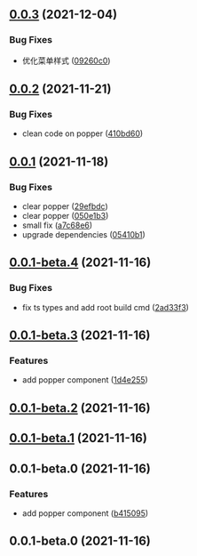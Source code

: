 ## [0.0.3](https://github.com/potjs/pot/compare/vue-popper@0.0.2...vue-popper@0.0.3) (2021-12-04)


### Bug Fixes

* 优化菜单样式 ([09260c0](https://github.com/potjs/pot/commit/09260c0f16404a8a812734d48ab9d89f0bc80cd8))



## [0.0.2](https://github.com/potjs/pot/compare/vue-popper@0.0.1...vue-popper@0.0.2) (2021-11-21)


### Bug Fixes

* clean code on popper ([410bd60](https://github.com/potjs/pot/commit/410bd6099ca7e5beddee2128b03ce85e69814198))



## [0.0.1](https://github.com/potjs/pot/compare/vue-popper@0.0.1-beta.4...vue-popper@0.0.1) (2021-11-18)


### Bug Fixes

* clear popper ([29efbdc](https://github.com/potjs/pot/commit/29efbdc488aff2843d469691bb9e9ccb35e7e33c))
* clear popper ([050e1b3](https://github.com/potjs/pot/commit/050e1b350a8cc28b34fb3495b123b8793879e2de))
* small fix ([a7c68e6](https://github.com/potjs/pot/commit/a7c68e62fe6731b60315901541acd0be4cda2ed2))
* upgrade dependencies ([05410b1](https://github.com/potjs/pot/commit/05410b1a594662dedfc9c529e9af5ffadbe5b9bc))



## [0.0.1-beta.4](https://github.com/potjs/pot/compare/vue-popper@0.0.1-beta.3...vue-popper@0.0.1-beta.4) (2021-11-16)


### Bug Fixes

* fix ts types and add root build cmd ([2ad33f3](https://github.com/potjs/pot/commit/2ad33f35392b70065e2f9637325b0d8d107cb42b))



## [0.0.1-beta.3](https://github.com/potjs/pot/compare/vue-popper@0.0.1-beta.2...vue-popper@0.0.1-beta.3) (2021-11-16)


### Features

* add popper component ([1d4e255](https://github.com/potjs/pot/commit/1d4e2553c83dc720bce7c74865a449ae4a4d3a25))



## [0.0.1-beta.2](https://github.com/potjs/pot/compare/vue-popper@0.0.1-beta.1...vue-popper@0.0.1-beta.2) (2021-11-16)



## [0.0.1-beta.1](https://github.com/potjs/pot/compare/vue-popper@0.0.1-beta.0...vue-popper@0.0.1-beta.1) (2021-11-16)



## 0.0.1-beta.0 (2021-11-16)


### Features

* add popper component ([b415095](https://github.com/potjs/pot/commit/b41509528213da90cba2f555d20cfe97dbd69cc8))



## 0.0.1-beta.0 (2021-11-16)



